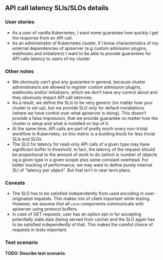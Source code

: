 ## API call latency SLIs/SLOs details

### User stories
- As a user of vanilla Kubernetes, I want some guarantee how quickly I get the
response from an API call.
- As an administrator of Kubernetes cluster, if I know characteristics of my
external dependencies of apiserver (e.g custom admission plugins, webhooks and
initializers) I want to be able to provide guarantees for API calls latency to
users of my cluster

### Other notes
- We obviously can’t give any guarantee in general, because cluster
administrators are allowed to register custom admission plugins, webhooks
and/or initializers, which we don’t have any control about and they obviously
impact API call latencies.
- As a result, we define the SLIs to be very generic (no matter how your
cluster is set up), but we provide SLO only for default installations (where we
have control over what apiserver is doing). This doesn’t provide a false
impression, that we provide guarantee no matter how the cluster is setup and
what is installed on top of it.
- At the same time, API calls are part of pretty much every non-trivial workflow
in Kubernetes, so this metric is a building block for less trivial SLIs and
SLOs.
- The SLO for latency for read-only API calls of a given type may have significant
buffer in threshold. In fact, the latency of the request should be proportional to
the amount of work to do (which is number of objects og a given type in a given
scope) plus some constant overhead. For better tracking of performance, we
may want to define purely internal SLI of "latency per object". But that
isn't in near term plans.

### Caveats
- The SLO has to be satisfied independently from used encoding in user-originated
requests. This makes mix of client important while testing. However, we assume
that all `core` components communicate with apiserver using protocol buffers.
- In case of GET requests, user has an option opt-in for accepting potentially
stale data (being served from cache) and the SLO again has to be satisfied
independently of that. This makes the careful choice of requests in tests
important.

### Test scenario

__TODO: Descibe test scenario.__
